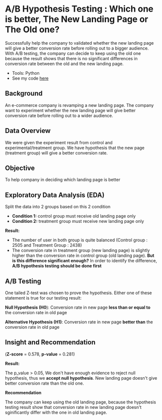 # A/B Hypothesis Testing : Which one is better, The New Landing Page or The Old one?
Successfully help the company to validated whether the new landing page will give a better conversion rate before rolling out to a bigger audience. With A/B testing, the company can decide to keep using the old one because the result shows that there is no significant differences in conversion rate between the old and the new landing page.

-	Tools: Python 
- See my code [here](https://colab.research.google.com/drive/1sX9T4WyCnorV_lFtylHxLOhGzezbPIKL?usp=sharing)

## Background
An e-commerce company is revamping a new landing page. The company want to experiment whether the new landing page will give better conversion rate before rolling out to a wider audience.

## Data Overview
We were given the experiment result from control and experimental/treatment group. We have hypothesis that the new page (treatment group) will give a better conversion rate.

## Objective
To help company in deciding which landing page is better

## Exploratory Data Analysis (EDA)
Split the data into 2 groups based on this 2 condition
- **Condition 1:** control group must receive old landing page only
- **Condition 2:** treatment group must receive new landing page only

**Result:**
- The number of user in both group is quite balanced (Control group : 2505 and Treatment Group : 2438)
- The conversion rate in treatment group (new landing page) is slightly higher than the conversion rate in control group (old landing page). **But is this difference significant enough?** In order to identify the difference, **A/B hypothesis testing should be done first**

## A/B Testing
One tailed Z-test was chosen to prove the hypothesis. Either one of these statement is true for our testing result:

**Null Hypothesis (H0**): Conversion rate in new page **less than or equal to** the conversion rate in old page

**Alternative Hypothesis (H1)**: Conversion rate in new page **better than** the conversion rate in old page

## Insight and Recommendation
(**Z-score** = 0.578, **p-value** = 0.281) 

**Result:**

The p_value > 0.05, We don't have enough evidence to reject null hypothesis, thus we **accept null hypothesis**. New landing page doesn't give better conversion rate than the old one.

**Recommendation**

The company can keep using the old landing page, because the hypothesis testing result show that conversion rate in new landing page doesn't sginificantly differ with the one in old landing page.
